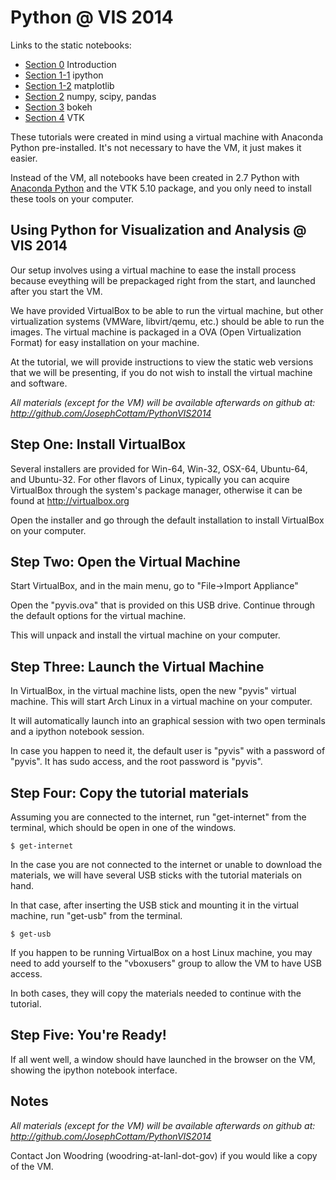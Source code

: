 Python @ VIS 2014
=================

Links to the static notebooks:
- [Section 0](http://nbviewer.ipython.org/github/JosephCottam/PythonVIS2014/blob/master/Section0_intro.ipynb) Introduction
- [Section 1-1](http://nbviewer.ipython.org/github/JosephCottam/PythonVIS2014/blob/master/Section1-1_ipython.ipynb) ipython
- [Section 1-2](http://nbviewer.ipython.org/github/JosephCottam/PythonVIS2014/blob/master/Section1-2_matplotlib.ipynb) matplotlib
- [Section 2](http://nbviewer.ipython.org/github/JosephCottam/PythonVIS2014/blob/master/Section2_numpy_scipy_pandas.ipynb) numpy, scipy, pandas
- [Section 3](http://nbviewer.ipython.org/github/JosephCottam/PythonVIS2014/blob/master/Section3_bokeh.ipynb) bokeh
- [Section 4](http://nbviewer.ipython.org/github/JosephCottam/PythonVIS2014/blob/master/Section4_vtk.ipynb) VTK

These tutorials were created in mind using a virtual machine with Anaconda
Python pre-installed. It's not necessary to have the VM, it just makes it
easier.

Instead of the VM, all notebooks have been created in 2.7 Python with 
[Anaconda Python](http://continuum.io/downloads) and the VTK 5.10 package,
and you only need to install these tools on your computer.

Using Python for Visualization and Analysis @ VIS 2014
------------------------------------------------------

Our setup involves using a virtual machine to ease the install process
because eveything will be prepackaged right from the start,
and launched after you start the VM.

We have provided VirtualBox to be able to run the virtual machine,
but other virtualization systems (VMWare, libvirt/qemu, etc.) should
be able to run the images. The virtual machine is packaged in a OVA
(Open Virtualization Format) for easy installation on your machine.

At the tutorial, we will provide instructions to view the static
web versions that we will be presenting, if you do not wish to install
the virtual machine and software.

*All materials (except for the VM) will be available afterwards on github at:
 http://github.com/JosephCottam/PythonVIS2014*


Step One: Install VirtualBox
----------------------------

Several installers are provided for Win-64, Win-32, OSX-64, Ubuntu-64,
and Ubuntu-32. For other flavors of Linux, typically you can acquire
VirtualBox through the system's package manager, otherwise it can
be found at http://virtualbox.org

Open the installer and go through the default installation to install 
VirtualBox on your computer.


Step Two: Open the Virtual Machine
-----------------------------------------

Start VirtualBox, and in the main menu, go to "File->Import Appliance"

Open the "pyvis.ova" that is provided on this USB drive. Continue
through the default options for the virtual machine.

This will unpack and install the virtual machine on your computer.


Step Three: Launch the Virtual Machine
--------------------------------------

In VirtualBox, in the virtual machine lists, open the new "pyvis" virtual 
machine.  This will start Arch Linux in a virtual machine on your computer.

It will automatically launch into an graphical session with two open
terminals and a ipython notebook session.

In case you happen to need it, the default user is "pyvis" with a 
password of "pyvis". It has sudo access, and the root password is "pyvis".


Step Four: Copy the tutorial materials
--------------------------------------

Assuming you are connected to the internet, run "get-internet"
from the terminal, which should be open in one of the windows.

```
$ get-internet
```

In the case you are not connected to the internet or unable to download
the materials, we will have several USB sticks with the tutorial 
materials on hand.

In that case, after inserting the USB stick and mounting it in
the virtual machine, run "get-usb" from the terminal.

```
$ get-usb
```

If you happen to be running VirtualBox on a host Linux machine,
you may need to add yourself to the "vboxusers" group to allow the VM
to have USB access.

In both cases, they will copy the materials needed to continue with
the tutorial.


Step Five: You're Ready!
------------------------

If all went well, a window should have launched in the browser on the VM,
showing the ipython notebook interface.


Notes
-----

*All materials (except for the VM) will be available afterwards on github at:
 http://github.com/JosephCottam/PythonVIS2014*

Contact Jon Woodring (woodring-at-lanl-dot-gov) if you would like a copy of the VM.
